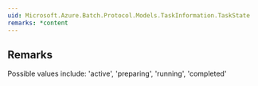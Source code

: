 ```yaml
---  
uid: Microsoft.Azure.Batch.Protocol.Models.TaskInformation.TaskState  
remarks: *content  
---  
```

  
## Remarks  
 Possible values include: 'active', 'preparing', 'running',             'completed'
